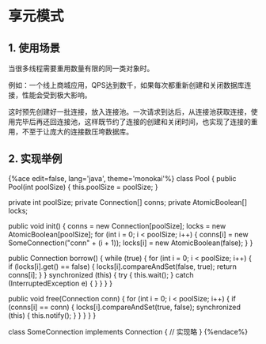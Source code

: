 # 享元模式

## 1. 使用场景
当很多线程需要重用数量有限的同一类对象时。

例如：一个线上商城应用，QPS达到数千，如果每次都重新创建和关闭数据库连接，性能会受到极大影响。

这时预先创建好一批连接，放入连接池。一次请求到达后，从连接池获取连接，使用完毕后再还回连接池，这样既节约了连接的创建和关闭时间，也实现了连接的重用，不至于让庞大的连接数压垮数据库。

## 2. 实现举例

{%ace edit=false, lang='java', theme='monokai'%}
class Pool {
  public Pool(int poolSize) {
    this.poolSize = poolSize;
  }

  private int poolSize;
  private Connection[] conns;
  private AtomicBoolean[] locks;

  public void init() {
    conns = new Connection[poolSize];
    locks = new AtomicBoolean[poolSize];
    for (int i = 0; i < poolSize; i++) {
      conns[i] = new SomeConnection("conn" + (i + 1));
      locks[i] = new AtomicBoolean(false);
    }
  }

  public Connection borrow() {
    while (true) {
      for (int i = 0; i < poolSize; i++) {
        if (locks[i].get() == false) {
          locks[i].compareAndSet(false, true);
          return conns[i];
        }
      }
      synchronized (this) {
        try {
          this.wait();
        } catch (InterruptedException e) {
        }
      }
    }
  }

  public void free(Connection conn) {
    for (int i = 0; i < poolSize; i++) {
      if (conns[i] == conn) {
        locks[i].compareAndSet(true, false);
        synchronized (this) {
          this.notify();
        }
      }
    }
  }
}

class SomeConnection implements Connection {
  // 实现略
}
{%endace%}


